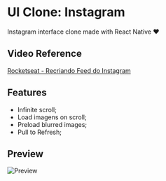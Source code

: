 # UI Clone: Instagram

Instagram interface clone made with React Native ❤️

## Video Reference

[Rocketseat - Recriando Feed do Instagram](https://www.youtube.com/watch?v=2nXsLpUCO20)

## Features

- Infinite scroll;
- Load imagens on scroll;
- Preload blurred images;
- Pull to Refresh;

## Preview

![Preview](preview.gif)